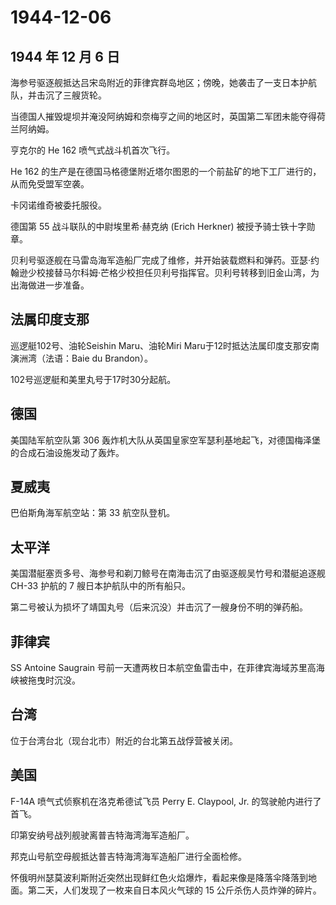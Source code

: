 # 1944-12-06

## 1944 年 12 月 6 日

海参号驱逐舰抵达吕宋岛附近的菲律宾群岛地区；傍晚，她袭击了一支日本护航队，并击沉了三艘货轮。

当德国人摧毁堤坝并淹没阿纳姆和奈梅亨之间的地区时，英国第二军团未能夺得荷兰阿纳姆。

亨克尔的 He 162 喷气式战斗机首次飞行。

He 162
的生产是在德国马格德堡附近塔尔图恩的一个前盐矿的地下工厂进行的，从而免受盟军空袭。

卡冈诺维奇被委托服役。

德国第 55 战斗联队的中尉埃里希·赫克纳 (Erich Herkner)
被授予骑士铁十字勋章。

贝利号驱逐舰在马雷岛海军造船厂完成了维修，并开始装载燃料和弹药。亚瑟·约翰逊少校接替马尔科姆·芒格少校担任贝利号指挥官。贝利号转移到旧金山湾，为出海做进一步准备。

## 法属印度支那

巡逻艇102号、油轮Seishin Maru、油轮Miri
Maru于12时抵达法属印度支那安南演洲湾（法语：Baie du Brandon）。

102号巡逻艇和美里丸号于17时30分起航。

## 德国

美国陆军航空队第 306
轰炸机大队从英国皇家空军瑟利基地起飞，对德国梅泽堡的合成石油设施发动了轰炸。

## 夏威夷

巴伯斯角海军航空站：第 33 航空队登机。

## 太平洋

美国潜艇塞贡多号、海参号和剃刀鲸号在南海击沉了由驱逐舰吴竹号和潜艇追逐舰
CH-33 护航的 7 艘日本护航队中的所有船只。

第二号被认为损坏了靖国丸号（后来沉没）并击沉了一艘身份不明的弹药船。

## 菲律宾

SS Antoine Saugrain
号前一天遭两枚日本航空鱼雷击中，在菲律宾海域苏里高海峡被拖曳时沉没。

## 台湾

位于台湾台北（现台北市）附近的台北第五战俘营被关闭。

## 美国

F-14A 喷气式侦察机在洛克希德试飞员 Perry E. Claypool, Jr.
的驾驶舱内进行了首飞。

印第安纳号战列舰驶离普吉特海湾海军造船厂。

邦克山号航空母舰抵达普吉特海湾海军造船厂进行全面检修。

怀俄明州瑟莫波利斯附近突然出现鲜红色火焰爆炸，看起来像是降落伞降落到地面。第二天，人们发现了一枚来自日本风火气球的
15 公斤杀伤人员炸弹的碎片。

